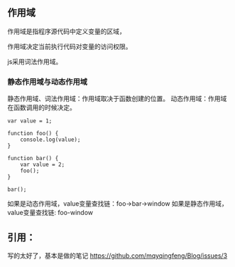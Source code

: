 ## 作用域

作用域是指程序源代码中定义变量的区域，

作用域决定当前执行代码对变量的访问权限。

js采用词法作用域。

### 静态作用域与动态作用域
静态作用域、词法作用域：作用域取决于函数创建的位置。
动态作用域：作用域在函数调用的时候决定。
```
var value = 1;

function foo() {
    console.log(value);
}

function bar() {
    var value = 2;
    foo();
}

bar();
```
如果是动态作用域，value变量查找链：foo->bar->window
如果是静态作用域，value变量查找链: foo-window


## 引用：
写的太好了，基本是做的笔记
https://github.com/mqyqingfeng/Blog/issues/3 